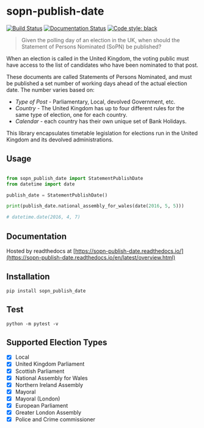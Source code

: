 # sopn-publish-date

[![Build Status](https://travis-ci.org/mrwilson/sopn-publish-date.svg?branch=master)](https://travis-ci.org/mrwilson/sopn-publish-date)
[![Documentation Status](https://readthedocs.org/projects/sopn-publish-date/badge/?version=latest)](https://sopn-publish-date.readthedocs.io/en/latest/overview.html?badge=latest)
[![Code style: black](https://img.shields.io/badge/code%20style-black-000000.svg)](https://github.com/ambv/black)

> Given the polling day of an election in the UK, when should the Statement of Persons Nominated (SoPN) be published?

When an election is called in the United Kingdom, the voting public must have access to the list of candidates who have been nominated to that post.

These documents are called Statements of Persons Nominated, and must be published a set number of working days ahead of the actual election date. The number varies based on:

 * *Type of Post* - Parliamentary, Local, devolved Government, etc.
 * *Country* - The United Kingdom has up to four different rules for the same type of election, one for each country.
 * *Calendar* - each country has their own unique set of Bank Holidays.


This library encapsulates timetable legislation for elections run in the United Kingdom and its devolved administrations.

## Usage

```python

from sopn_publish_date import StatementPublishDate
from datetime import date

publish_date = StatementPublishDate()

print(publish_date.national_assembly_for_wales(date(2016, 5, 5)))

# datetime.date(2016, 4, 7)
```

## Documentation

Hosted by readthedocs at [https://sopn-publish-date.readthedocs.io/](https://sopn-publish-date.readthedocs.io/en/latest/overview.html)

## Installation

`pip install sopn_publish_date`
 
## Test

`python -m pytest -v`

## Supported Election Types

 - [x] Local
 - [x] United Kingdom Parliament
 - [x] Scottish Parliament
 - [x] National Assembly for Wales
 - [x] Northern Ireland Assembly
 - [x] Mayoral
 - [x] Mayoral (London)
 - [x] European Parliament
 - [x] Greater London Assembly
 - [x] Police and Crime commissioner